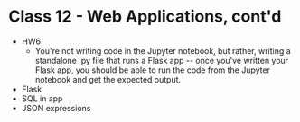 # Class 12 - Web Applications, cont'd

+ HW6
    + You're not writing code in the Jupyter notebook, but rather, writing a standalone .py file that runs a Flask app -- once you've written your Flask app, you should be able to run the code from the Jupyter notebook and get the expected output.
+ Flask
+ SQL in app
+ JSON expressions
